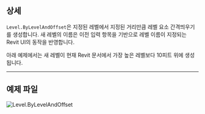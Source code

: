 ## 상세
`Level.ByLevelAndOffset`은 지정된 레벨에서 지정된 거리만큼 레벨 요소 간격띄우기를 생성합니다. 새 레벨의 이름은 이전 입력 항목을 기반으로 레벨 이름이 지정되는 Revit UI의 동작을 반영합니다.

아래 예제에서는 새 레벨이 현재 Revit 문서에서 가장 높은 레벨보다 10피트 위에 생성됩니다.
___
## 예제 파일

![Level.ByLevelAndOffset](./Revit.Elements.Level.ByLevelAndOffset_img.jpg)
